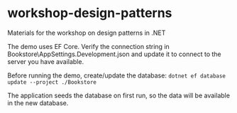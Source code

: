# workshop-design-patterns
Materials for the workshop on design patterns in .NET

The demo uses EF Core. Verify the connection string in Bookstore\AppSettings.Development.json and update it to connect to the server you have available.

Before running the demo, create/update the database: `dotnet ef database update --project ./Bookstore`

The application seeds the database on first run, so the data will be available in the new database.
